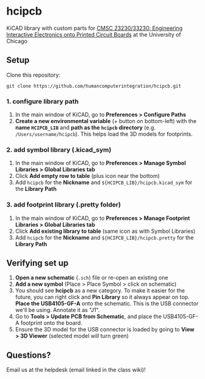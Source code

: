 # hcipcb

KiCAD library with custom parts for [CMSC 23230/33230: Engineering Interactive Electronics onto Printed Circuit Boards](http://hcipcb.plopes.org/) at the University of Chicago

## Setup

Clone this repository:

```
git clone https://github.com/humancomputerintegration/hcipcb.git
```

### 1. configure library path

1. In the main window of KiCAD, go to **Preferences > Configure Paths**
2. **Create a new environmental variable** (+ button on bottom-left) with the **name `HCIPCB_LIB`** and **path as the `hcipcb` directory** (e.g. `/Users/username/hcipcb`). This helps load the 3D models for footprints.

### 2. add symbol library (.kicad_sym)

1. In the main window of KiCAD, go to **Preferences > Manage Symbol Libraries > Global Libraries tab**
2. Click **Add empty row to table** (plus icon near the bottom)
3. Add `hcipcb` for the **Nickname** and `${HCIPCB_LIB}/hcipcb.kicad_sym` for the **Library Path**

### 3. add footprint library (.pretty folder)

1. In the main window of KiCAD, go to **Preferences > Manage Footprint Libraries > Global Libraries tab**
2. Click **Add existing library to table** (same icon as with Symbol Libraries)
3. Add `hcipcb` for the **Nickname** and `${HCIPCB_LIB}/hcipcb.pretty` for the **Library Path**

## Verifying set up

1. **Open a new schematic** (`.sch`) file or re-open an existing one
2. **Add a new symbol** (Place > Place Symbol > click on schematic)
3. You should see **hcipcb** as a new category. To make it easier for the future, you can right click and **Pin Library** so it always appear on top. **Place the USB4105-GF-A** onto the schematic. This is the USB connector we'll be using. Annotate it as "J1".
4. Go to **Tools > Update PCB from Schematic**, and place the USB4105-GF-A footprint onto the board.
5. Ensure the 3D model for the USB connector is loaded by going to **View > 3D Viewer** (selected model will turn green)

## Questions?

Email us at the helpdesk (email linked in the class wiki)!

